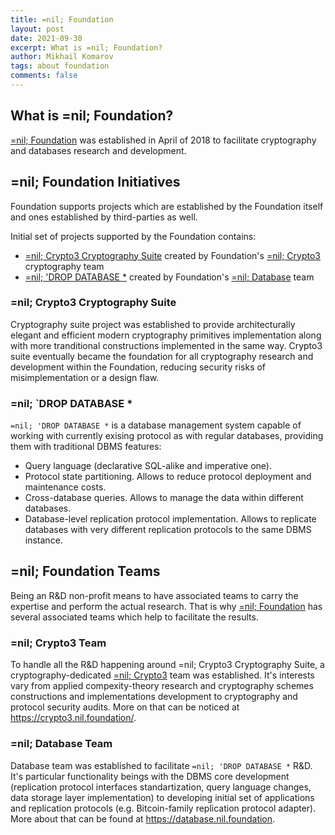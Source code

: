```yaml
---
title: =nil; Foundation
layout: post
date: 2021-09-30
excerpt: What is =nil; Foundation?
author: Mikhail Komarov
tags: about foundation
comments: false
---
```


## What is =nil; Foundation?

[=nil; Foundation](https://nil.foundation) was established in April of 2018 
to facilitate cryptography and databases research and development.

## =nil; Foundation Initiatives

Foundation supports projects which are established by the Foundation itself and
ones established by third-parties as well.

Initial set of projects supported by the Foundation contains:
* [=nil; Crypto3 Cryptography Suite](https://github.com/nilfoundation/crypto3) 
created by Foundation's [=nil; Crypto3](https://crypto3.nil.foundation) cryptography 
team
* [=nil; 'DROP DATABASE *](https://dbms.nil.foundation) 
created by Foundation's [=nil; Database](https://database3.nil.foundation) team


### =nil; Crypto3 Cryptography Suite

Cryptography suite project was established to provide architecturally elegant
and efficient modern cryptography primitives implementation along with more
tranditional constructions implemented in the same way. Crypto3 suite eventually 
became the foundation for all cryptography research and development within the
Foundation, reducing security risks of misimplementation or a design flaw.

### =nil; `DROP DATABASE *

`=nil; 'DROP DATABASE *` is a database management system capable of working with
currently exising protocol as with regular databases, providing them with
traditional DBMS features:
* Query language (declarative SQL-alike and imperative one).
* Protocol state partitioning. Allows to reduce protocol deployment and
    maintenance costs.
* Cross-database queries. Allows to manage the data within different databases.
* Database-level replication protocol implementation. Allows to replicate
    databases with very different replication protocols to the same DBMS
    instance.

## =nil; Foundation Teams

Being an R&D non-profit means to have associated teams to carry the expertise and
perform the actual research. That is why [=nil; Foundation](https://nil.foundation) 
has several associated teams which help to facilitate the results.

### =nil; Crypto3 Team

To handle all the R&D happening around =nil; Crypto3 Cryptography Suite, a
cryptography-dedicated [=nil; Crypto3](https://crypto3.nil.foundation) team was 
established. It's interests vary from applied compexity-theory research and 
cryptography schemes constructions and implementations development to
cryptography and protocol security audits. More on that can be noticed at
https://crypto3.nil.foundation/.

### =nil; Database Team

Database team was established to facilitate `=nil; 'DROP DATABASE *` R&D. It's
particular functionality beings with the DBMS core development (replication
protocol interfaces standartization, query language changes, data storage layer
implementation) to developing initial set of applications and replication
protocols (e.g. Bitcoin-family replication protocol adapter).
More about that can be found at https://database.nil.foundation.
